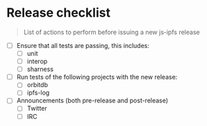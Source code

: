 # Release checklist

> List of actions to perform before issuing a new js-ipfs release

- [ ] Ensure that all tests are passing, this includes:
  - [ ] unit
  - [ ] interop
  - [ ] sharness
- [ ] Run tests of the following projects with the new release:
  - [ ] orbitdb
  - [ ] ipfs-log
- [ ] Announcements (both pre-release and post-release)
  - [ ] Twitter
  - [ ] IRC
